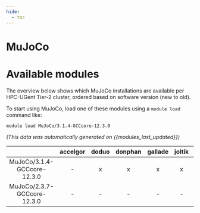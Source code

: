 ```yaml
---
hide:
  - toc
---
```


MuJoCo
======

# Available modules


The overview below shows which MuJoCo installations are available per HPC-UGent Tier-2 cluster, ordered based on software version (new to old).

To start using MuJoCo, load one of these modules using a `module load` command like:

```shell
module load MuJoCo/3.1.4-GCCcore-12.3.0
```

*(This data was automatically generated on {{modules_last_updated}})*  

| |accelgor|doduo|donphan|gallade|joltik|litleo|shinx|
| :---: | :---: | :---: | :---: | :---: | :---: | :---: | :---: |
|MuJoCo/3.1.4-GCCcore-12.3.0|-|x|x|x|x|x|x|
|MuJoCo/2.3.7-GCCcore-12.3.0|-|-|-|-|-|x|x|
